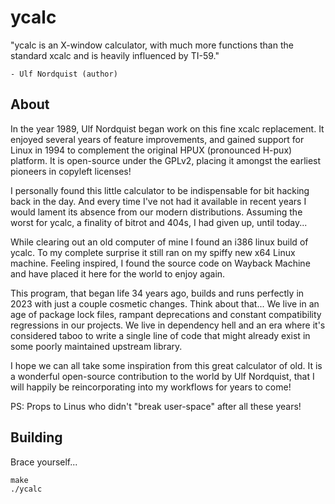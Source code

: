 ycalc
========
"ycalc is an X-window calculator, with much more functions than the
 standard xcalc and is heavily influenced by TI-59."

    - Ulf Nordquist (author)


About
--------
In the year 1989, Ulf Nordquist began work on this fine xcalc replacement.
It enjoyed several years of feature improvements, and gained support for Linux
in 1994 to complement the original HPUX (pronounced H-pux) platform.  It is
open-source under the GPLv2, placing it amongst the earliest pioneers in
copyleft licenses!

I personally found this little calculator to be indispensable for bit hacking
back in the day.  And every time I've not had it available in recent years
I would lament its absence from our modern distributions.  Assuming the
worst for ycalc, a finality of bitrot and 404s, I had given up, until today...

While clearing out an old computer of mine I found an i386 linux build of ycalc.
To my complete surprise it still ran on my spiffy new x64 Linux machine.
Feeling inspired, I found the source code on Wayback Machine and have placed it
here for the world to enjoy again.

This program, that began life 34 years ago, builds and runs perfectly in 2023
with just a couple cosmetic changes.  Think about that...  We live in an age of
package lock files, rampant deprecations and constant compatibility regressions
in our projects.  We live in dependency hell and an era where it's considered
taboo to write a single line of code that might already exist in some poorly
maintained upstream library.

I hope we can all take some inspiration from this great calculator of old.
It is a wonderful open-source contribution to the world by Ulf Nordquist,
that I will happily be reincorporating into my workflows for years to come!


PS: Props to Linus who didn't "break user-space" after all these years!


Building
--------
Brace yourself...
```shell
make
./ycalc
```
